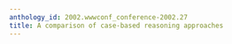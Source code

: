 ```yaml
---
anthology_id: 2002.wwwconf_conference-2002.27
title: A comparison of case-based reasoning approaches
---
```

